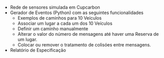   - Rede de sensores simulada em Cupcarbon
  - Gerador de Eventos (Python) com as seguintes funcionalidades
    - Exemplos de caminhos para 10 Veículos
    - Associar um lugar a cada um dos 10 Veículos
    - Definir um caminho manualmente
    - Alterar o valor do número de mensagens até haver uma Reserva de um lugar.
    - Colocar ou remover o tratamento de colisóes entre mensagens.
  - Relatório de Especificação

